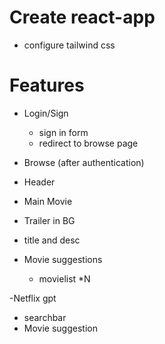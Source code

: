 # Create react-app
- configure tailwind css

# Features
- Login/Sign
  - sign in form
  - redirect to browse page

- Browse (after authentication)
 - Header
 - Main Movie 
  - Trailer in BG
  - title and desc
  - Movie suggestions
    - movielist *N
    
-Netflix gpt
  - searchbar
  - Movie suggestion 

